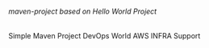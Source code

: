 ###### maven-project based on Hello World Project #######

Simple Maven Project
DevOps World
AWS INFRA Support
